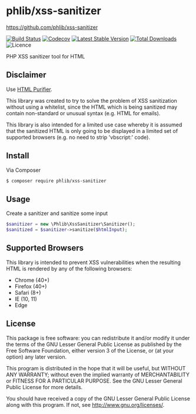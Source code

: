 # phlib/xss-sanitizer

https://github.com/phlib/xss-sanitizer

[![Build Status](https://img.shields.io/travis/phlib/xss-sanitizer/master.svg?style=flat-square)](https://travis-ci.org/phlib/xss-sanitizer)
[![Codecov](https://img.shields.io/codecov/c/github/phlib/xss-sanitizer.svg)](https://codecov.io/gh/phlib/xss-sanitizer)
[![Latest Stable Version](https://img.shields.io/packagist/v/phlib/xss-sanitizer.svg?style=flat-square)](https://packagist.org/packages/phlib/xss-sanitizer)
[![Total Downloads](https://img.shields.io/packagist/dt/phlib/xss-sanitizer.svg?style=flat-square)](https://packagist.org/packages/phlib/xss-sanitizer)
![Licence](https://img.shields.io/github/license/phlib/xss-sanitizer.svg)

PHP XSS sanitizer tool for HTML

## Disclaimer

Use [HTML Purifier](http://htmlpurifier.org/).

This library was created to try to solve the problem of XSS sanitization without using a whitelist, since the HTML which is being sanitized may contain non-standard or unusual syntax (e.g. HTML for emails).

This library is also intended for a limited use case whereby it is assumed that the sanitized HTML is only going to be displayed in a limited set of supported browsers (e.g. no need to strip 'vbscript:' code).

## Install

Via Composer

``` bash
$ composer require phlib/xss-sanitizer
```

## Usage

Create a sanitizer and sanitize some input

``` php
$sanitizer = new \Phlib\XssSanitizer\Sanitizer();
$sanitized = $sanitizer->sanitize($htmlInput);

```

## Supported Browsers

This library is intended to prevent XSS vulnerabilities when the resulting HTML is rendered by any of the following browsers:

* Chrome (40+)
* Firefox (40+)
* Safari (8+)
* IE (10, 11)
* Edge

## License

This package is free software: you can redistribute it and/or modify
it under the terms of the GNU Lesser General Public License as published by
the Free Software Foundation, either version 3 of the License, or
(at your option) any later version.

This program is distributed in the hope that it will be useful,
but WITHOUT ANY WARRANTY; without even the implied warranty of
MERCHANTABILITY or FITNESS FOR A PARTICULAR PURPOSE.  See the
GNU Lesser General Public License for more details.

You should have received a copy of the GNU Lesser General Public License
along with this program.  If not, see <http://www.gnu.org/licenses/>.
